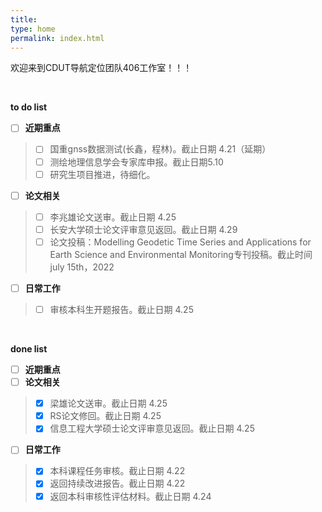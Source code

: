 ```yaml
---
title: 
type: home
permalink: index.html
---
```

欢迎来到CDUT导航定位团队406工作室！！！

</br>

**to do list** 
- [ ] **近期重点**
>   - [ ] 国重gnss数据测试(长鑫，程林)。截止日期 4.21（延期）
>   - [ ] 测绘地理信息学会专家库申报。截止日期5.10
>   - [ ] 研究生项目推进，待细化。
- [ ] **论文相关**  
>   - [ ] 李兆雄论文送审。截止日期 4.25
>   - [ ] 长安大学硕士论文评审意见返回。截止日期 4.29
>   - [ ] 论文投稿：Modelling Geodetic Time Series and Applications for Earth Science and Environmental Monitoring专刊投稿。截止时间 july 15th，2022
- [ ] **日常工作**
>   - [ ] 审核本科生开题报告。截止日期 4.25

</br>

**done list** 
- [ ] **近期重点**
- [ ] **论文相关**  
>   - [x] 梁雄论文送审。截止日期 4.25
>   - [x] RS论文修回。截止日期 4.25
>   - [x] 信息工程大学硕士论文评审意见返回。截止日期 4.25
- [ ] **日常工作**
>   - [x] 本科课程任务审核。截止日期 4.22
>   - [x] 返回持续改进报告。截止日期 4.22
>   - [x] 返回本科审核性评估材料。截止日期 4.24


